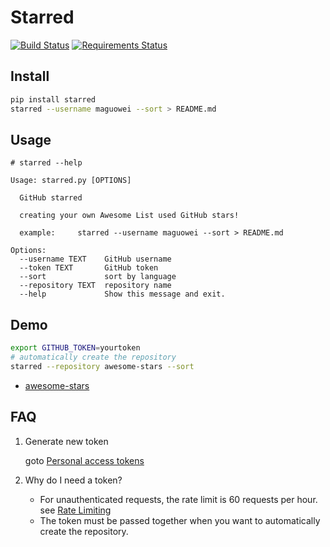 # Starred

[![Build Status](https://travis-ci.org/maguowei/starred.svg?branch=master)](https://travis-ci.org/maguowei/starred)
[![Requirements Status](https://requires.io/github/maguowei/starred/requirements.svg?branch=master)](https://requires.io/github/maguowei/starred/requirements/?branch=master)


## Install
```bash
pip install starred
starred --username maguowei --sort > README.md
```

## Usage
```
# starred --help

Usage: starred.py [OPTIONS]

  GitHub starred

  creating your own Awesome List used GitHub stars!

  example:     starred --username maguowei --sort > README.md

Options:
  --username TEXT    GitHub username
  --token TEXT       GitHub token
  --sort             sort by language
  --repository TEXT  repository name
  --help             Show this message and exit.
```


## Demo

```bash
export GITHUB_TOKEN=yourtoken
# automatically create the repository
starred --repository awesome-stars --sort
```
* [awesome-stars](https://github.com/maguowei/awesome-stars)


## FAQ

1. Generate new token

    goto [Personal access tokens](https://github.com/settings/tokens)

2. Why do I need a token?

    * For unauthenticated requests, the rate limit is 60 requests per hour. 
    see [Rate Limiting](https://developer.github.com/v3/#rate-limiting)
    * The token must be passed together when you want to automatically create the repository.

